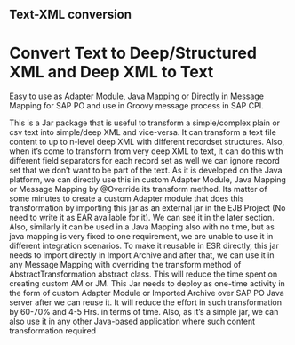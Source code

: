 ## Text-XML conversion

# Convert Text to Deep/Structured XML and Deep XML to Text #
Easy to use as Adapter Module, Java Mapping or Directly in Message Mapping for SAP PO and use in Groovy message process in SAP CPI.

This is a Jar package that is useful to transform a simple/complex plain or csv text into simple/deep 
XML and vice-versa. It can transform a text file content to up to n-level deep XML with different 
recordset structures. Also, when it’s come to transform from very deep XML to text, it can do this 
with different field separators for each record set as well we can ignore record set that we don’t 
want to be part of the text.
As it is developed on the Java platform, we can directly use this in custom Adapter Module, Java 
Mapping or Message Mapping by @Override its transform method.
Its matter of some minutes to create a custom Adapter module that does this transformation by 
importing this jar as an external jar in the EJB Project (No need to write it as EAR available for it).
We can see it in the later section. Also, similarly it can be used in a Java Mapping also with no 
time, but as java mapping is very fixed to one requirement, we are unable to use it in different 
integration scenarios.
To make it reusable in ESR directly, this jar needs to import directly in Import Archive and after 
that, we can use it in any Message Mapping with overriding the transform method of 
AbstractTransformation abstract class. This will reduce the time spent on creating custom AM or 
JM.
This Jar needs to deploy as one-time activity in the form of custom Adapter Module or Imported 
Archive over SAP PO Java server after we can reuse it. It will reduce the effort in such 
transformation by 60-70% and 4-5 Hrs. in terms of time.
Also, as it’s a simple jar, we can also use it in any other Java-based application where such content 
transformation required